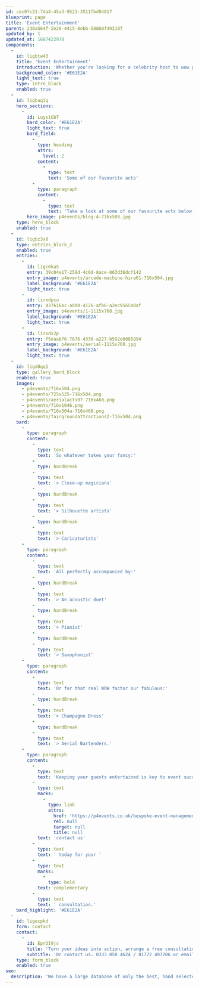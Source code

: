 ```yaml
---
id: cec0fc21-7da4-45a3-9521-3511fbd94817
blueprint: page
title: 'Event Entertainment'
parent: 230a564f-2e26-4415-8ebb-58860f49310f
updated_by: 1
updated_at: 1687422978
components:
  -
    id: ligbtw43
    title: 'Event Entertainment'
    introduction: 'Whether you’re looking for a celebrity host to wow guests at your award ceremony, a motivational speaker for your next conference, or simply stunning visual entertainment for your next party or celebration, Passion4Events have got it covered. With a large database of only the best, hand selected entertainers, we can provide you with a complete package at the most cost effective price. Meaning no going through multiple agents, paying numerous commissions and certainly no jumping through hoops (for you anyway).'
    background_color: '#E61E2A'
    light_text: true
    type: intro_block
    enabled: true
  -
    id: ligbuq1q
    hero_sections:
      -
        id: Luys1GbT
        bard_color: '#E61E2A'
        light_text: true
        bard_field:
          -
            type: heading
            attrs:
              level: 2
            content:
              -
                type: text
                text: 'Some of our favourite acts'
          -
            type: paragraph
            content:
              -
                type: text
                text: 'Take a look at some of our favourite acts below, including our Multi-skilled performers who are a great way to ensure your entertainment budget stretches as far as possible!'
        hero_image: p4events/blog-4-716x508.jpg
    type: hero_block
    enabled: true
  -
    id: ligbz3x8
    type: entries_block_2
    enabled: true
    entries:
      -
        id: ligc6ka5
        entry: 39c04e17-258d-4c0d-8ace-863d36dcf142
        entry_image: p4events/arcade-machine-hire61-716x504.jpg
        label_background: '#E61E2A'
        light_text: true
      -
        id: lirxdpcu
        entry: 437616ac-add0-4126-afb6-a2ec9565a0af
        entry_image: p4events/1-1115x760.jpg
        label_background: '#E61E2A'
        light_text: true
      -
        id: lirxdx2p
        entry: f5eaab76-7676-4336-a227-b592e6085894
        entry_image: p4events/aerial-1115x760.jpg
        label_background: '#E61E2A'
        light_text: true
  -
    id: ligd8qq1
    type: gallery_bard_block
    enabled: true
    images:
      - p4events/716x504.png
      - p4events/725x525-716x504.png
      - p4events/aerialacts07-716x468.png
      - p4events/716x1046.png
      - p4events/716x504a-716x468.png
      - p4events/fairgroundattractions2-716x504.png
    bard:
      -
        type: paragraph
        content:
          -
            type: text
            text: 'So whatever takes your fancy:'
          -
            type: hardBreak
          -
            type: text
            text: '> Close-up magicians'
          -
            type: hardBreak
          -
            type: text
            text: '> Silhouette artists'
          -
            type: hardBreak
          -
            type: text
            text: '> Caricaturists'
      -
        type: paragraph
        content:
          -
            type: text
            text: 'All perfectly accompanied by:'
          -
            type: hardBreak
          -
            type: text
            text: '> An acoustic duet'
          -
            type: hardBreak
          -
            type: text
            text: '> Pianist'
          -
            type: hardBreak
          -
            type: text
            text: '> Saxophonist'
      -
        type: paragraph
        content:
          -
            type: text
            text: 'Or for that real WOW factor our fabulous:'
          -
            type: hardBreak
          -
            type: text
            text: '> Champagne Dress'
          -
            type: hardBreak
          -
            type: text
            text: '> Aerial Bartenders.'
      -
        type: paragraph
        content:
          -
            type: text
            text: 'Keeping your guests entertained is key to event success, so '
          -
            type: text
            marks:
              -
                type: link
                attrs:
                  href: 'https://p4events.co.uk/bespoke-event-management/event-enquiry/'
                  rel: null
                  target: null
                  title: null
            text: 'contact us'
          -
            type: text
            text: ' today for your '
          -
            type: text
            marks:
              -
                type: bold
            text: complementary
          -
            type: text
            text: ' consultation.'
    bard_highlight: '#E61E2A'
  -
    id: ligecpkd
    form: contact
    contact:
      -
        id: EprDI9js
        title: 'Turn your ideas into action, arrange a free consultation'
        subtitle: 'Or contact us… 0333 050 4624 / 01772 497206 or email us: info@p4events.co.uk'
    type: form_block
    enabled: true
seo:
  description: 'We have a large database of only the best, hand selected entertainers, providing a complete package at a cost effective price.'
---
```

